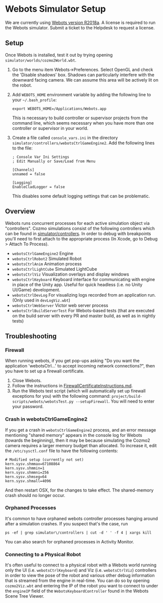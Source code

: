 # Webots Simulator Setup

We are currently using [Webots version R2018a](https://www.cyberbotics.com/archive/mac/webots-R2018a.dmg). A license is required to run the Webots simulator. Submit a ticket to the Helpdesk to request a license. 

## Setup

Once Webots is installed, test it out by trying opening `simulator/worlds/cozmo2World.wbt`.

1. Go to the menu item Webots->Preferences. Select OpenGL and check the 'Disable shadows' box. Shadows can particularly interfere with the downward facing camera. We can assume this area will be actively lit on the robot.

1. Add `WEBOTS_HOME` environment variable by adding the following line to your `~/.bash_profile`:

    ```
    export WEBOTS_HOME=/Applications/Webots.app
    ```

    This is necessary to build controller or supervisor projects from the command line, which seems necessary when you have more than one controller or supervisor in your world.

1. Create a file called `console_vars.ini` in the directory `simulator/controllers/webotsCtrlGameEngine2`. Add the following lines to the file:

    ```
    ; Console Var Ini Settings
    ; Edit Manually or Save/Load from Menu
    
    [Channels]
    unnamed = false
    
    [Logging]
    EnableCladLogger = false
    ```

    This disables some default logging settings that can be problematic.

## Overview

Webots runs concurrent processes for each active simulation object via "controllers". Cozmo simulations consist of the following controllers which can be found in [simulator/controllers](./controllers). In order to debug with breakpoints you'll need to first attach to the appropriate process (In Xcode, go to Debug > Attach To Process).

* `webotsCtrlGameEngine2` Engine
* `webotsCtrlRobot2` Simulated Robot
* `webotsCtrlAnim` Animation process
* `webotsCtrlLightCube` Simulated LightCube
* `webotsCtrlViz` Visualization overlays and display windows
* `webotsCtrlKeyboard` Keyboard interface for communicating with engine in place of the Unity app. Useful for quick headless (i.e. no Unity UI/Game) development.
* `webotsCtrlDevLog` For visualizing logs recorded from an application run. (Only used in `devLogViz.wbt`)
* `webotsCtrlWebServer` Victor web server process
* `webotsCtrlBuildServerTest` For Webots-based tests (that are executed on the build server with every PR and master build, as well as in nightly tests)

## Troubleshooting

### Firewall

When running webots, if you get pop-ups asking "Do you want the application 'webotsCtrl...' to accept incoming network connections?", then you have to set up a firewall certificate.

1. Close Webots.
1. Follow the instructions in [FirewallCertificateInstructions.md](/project/build-scripts/webots/FirewallCertificateInstructions.md).
1. Run the Webots test script (which will automatically set up firewall exceptions for you) with the following command: `project/build-scripts/webots/webotsTest.py --setupFirewall`. You will need to enter your password.

### Crash in webotsCtrlGameEngine2

If you get a crash in  `webotsCtrlGameEngine2` process, and an error message mentioning "shared memory" appears in the console log for Webots (towards the beginning), then it may be because simulating the Cozmo2 camera requires a larger memory budget than allocated. To increase it, edit the `/etc/sysctl.conf` file to have the following contents:

```
# Modified setup (currently not set)
kern.sysv.shmmax=67108864
kern.sysv.shmmin=1
kern.sysv.shmmni=256
kern.sysv.shmseg=64
kern.sysv.shmall=4096
```

And then restart OSX, for the changes to take effect. The shared-memory crash should no longer occur.

### Orphaned Processes

It's common to have orphaned webots controller processes hanging around after a simulation crashes. If you suspect that's the case, run

```
ps -ef | grep simulator\/controllers | cut -d ' ' -f 4 | xargs kill
```
 
You can also search for orphaned processes in Activity Monitor.

### Connecting to a Physical Robot

It's often useful to connect to a physical robot with a Webots world running only the UI (i.e. `webotsCtrlKeyboard`) and Viz (i.e. `webotsCtrlViz`) controllers in order to view the pose of the robot and various other debug information that is streamed from the engine in real-time. You can do so by opening  `cozmo2Viz.wbt` and entering the IP of the robot you want to connect to under the `engineIP` field of the `WebotsKeyboardController` found in the Webots Scene Tree Viewer.

